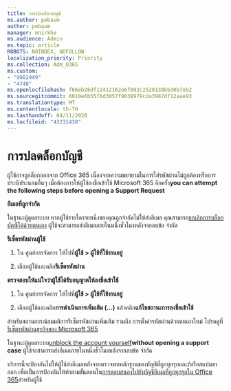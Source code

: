 ```yaml
---
title: การปลดล็อกบัญชี
ms.author: pebaum
author: pebaum
manager: mnirkhe
ms.audience: Admin
ms.topic: article
ROBOTS: NOINDEX, NOFOLLOW
localization_priority: Priority
ms.collection: Adm_O365
ms.custom:
- "9002449"
- "4748"
ms.openlocfilehash: f66eb26df12412162e6f092c2528138bb30b7eb2
ms.sourcegitcommit: 6010e6b55f6d3057f9038979cda3987df12aae93
ms.translationtype: MT
ms.contentlocale: th-TH
ms.lasthandoff: 04/11/2020
ms.locfileid: "43231438"
---
```

# <a name="unlocking-an-account"></a>การปลดล็อกบัญชี

ผู้ใช้อาจถูกล็อกออกจาก Office 365 เนื่องจากความพยายามในการใส่รหัสผ่านไม่ถูกต้องหรือการประนีประนอมอื่นๆ เมื่อต้องการให้ผู้ใช้ลงชื่อเข้าใช้ Microsoft 365 อีกครั้ง**you can attempt the following steps before opening a Support Request** 

**อีเมลที่ถูกจํากัด**

ในฐานะผู้ดูแลระบบ หากผู้ใช้รายใดรายหนึ่งของคุณถูกจํากัดไม่ให้ส่งอีเมล คุณสามารถ[ยกเลิกการบล็อกบัญชีได้ด้วยตนเอง](https://docs.microsoft.com/microsoft-365/security/office-365-security/removing-user-from-restricted-users-portal-after-spam) ผู้ใช้จะสามารถส่งอีเมลภายในหนึ่งชั่วโมงหลังจากลบข้อ จํากัด

**รีเซ็ตรหัสผ่านผู้ใช้**

1. ใน ศูนย์การจัดการ ให้ไปที่**ผู้ใช้ > ผู้ใช้ที่ใช้งานอยู่**

2. เลือกผู้ใช้และคลิก**รีเซ็ตรหัสผ่าน**

**ตรวจสอบให้แน่ใจว่าผู้ใช้ได้รับอนุญาตให้ลงชื่อเข้าใช้**

1. ใน ศูนย์การจัดการ ให้ไปที่**ผู้ใช้ > ผู้ใช้ที่ใช้งานอยู่**

2. เลือกผู้ใช้และคลิก**การดําเนินการเพิ่มเติม (...)** แล้วคลิก**แก้ไขสถานะการลงชื่อเข้าใช้**

สําหรับสถานการณ์สมมติการรีเซ็ตรหัสผ่านเพิ่มเติม รวมถึง การตั้งค่ารหัสผ่านด้วยตนเองใหม่ โปรดดูที่[รีเซ็ตรหัสผ่านธุรกิจของ Microsoft 365](https://docs.microsoft.com/microsoft-365/admin/add-users/reset-passwords?view=o365-worldwide)


ในฐานะผู้ดูแลระบบ[unblock the account yourself](https://docs.microsoft.com/microsoft-365/security/office-365-security/removing-user-from-restricted-users-portal-after-spam)**without opening a support case** ผู้ใช้จะสามารถส่งอีเมลภายในหนึ่งชั่วโมงหลังจากลบข้อ จํากัด

บริการนี้จะป้องกันไม่ให้ผู้ใช้ส่งอีเมลหลังจากตรวจพบหลักฐานของบัญชีที่ถูกบุกรุกและ/หรือสแปมขาออก เพื่อเป็นการป้องกันให้ทําตามขั้นตอนใน[การตอบสนองไปยังบัญชีอีเมลที่ถูกบุกรุกใน Office 365](https://docs.microsoft.com/office365/securitycompliance/responding-to-a-compromised-email-account)สําหรับผู้ใช้
